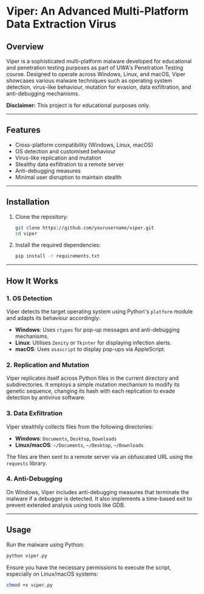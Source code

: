 # Viper: An Advanced Multi-Platform Data Extraction Virus

## Overview
Viper is a sophisticated multi-platform malware developed for educational and penetration testing purposes as part of UWA's Penetration Testing course. Designed to operate across Windows, Linux, and macOS, Viper showcases various malware techniques such as operating system detection, virus-like behaviour, mutation for evasion, data exfiltration, and anti-debugging mechanisms.

**Disclaimer:** This project is for educational purposes only.

---

## Features
- Cross-platform compatibility (Windows, Linux, macOS)
- OS detection and customised behaviour
- Virus-like replication and mutation
- Stealthy data exfiltration to a remote server
- Anti-debugging measures
- Minimal user disruption to maintain stealth

---


## Installation
1. Clone the repository:
   ```bash
   git clone https://github.com/yourusername/viper.git
   cd viper
   ```

2. Install the required dependencies:
   ```bash
   pip install -r requirements.txt
   ```

---

## How It Works
### 1. OS Detection
Viper detects the target operating system using Python's `platform` module and adapts its behaviour accordingly:
- **Windows**: Uses `ctypes` for pop-up messages and anti-debugging mechanisms.
- **Linux**: Utilises `Zenity` or `Tkinter` for displaying infection alerts.
- **macOS**: Uses `osascript` to display pop-ups via AppleScript.

### 2. Replication and Mutation
Viper replicates itself across Python files in the current directory and subdirectories. It employs a simple mutation mechanism to modify its genetic sequence, changing its hash with each replication to evade detection by antivirus software.

### 3. Data Exfiltration
Viper stealthily collects files from the following directories:
- **Windows**: `Documents`, `Desktop`, `Downloads`
- **Linux/macOS**: `~/Documents`, `~/Desktop`, `~/Downloads`

The files are then sent to a remote server via an obfuscated URL using the `requests` library.

### 4. Anti-Debugging
On Windows, Viper includes anti-debugging measures that terminate the malware if a debugger is detected. It also implements a time-based exit to prevent extended analysis using tools like GDB.

---

## Usage
Run the malware using Python:
```bash
python viper.py
```
Ensure you have the necessary permissions to execute the script, especially on Linux/macOS systems:
```bash
chmod +x viper.py
```




